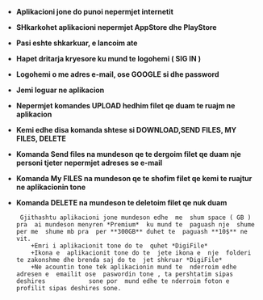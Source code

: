 * __Aplikacioni jone do punoi nepermjet internetit__ 
* __SHkarkohet aplikacioni nepermjet AppStore dhe PlayStore__
* __Pasi eshte  shkarkuar, e lancoim ate__ 
* __Hapet dritarja kryesore ku mund te  logohemi ( SIG IN )__
* __Logohemi o me  adres e-mail, ose GOOGLE si dhe  password__
* __Jemi loguar ne aplikacion__
* __Nepermjet komandes UPLOAD hedhim filet qe duam te ruajm ne  aplikacion__
* __Kemi edhe  disa  komanda shtese si DOWNLOAD,SEND FILES, MY FILES, DELETE__
* __Komanda Send files na  mundeson qe te  dergoim filet qe duam nje  personi tjeter nepermjet adreses se  e-mail__
* __Komanda My FILES na  mundeson qe te shofim filet qe kemi te  ruajtur ne  aplikacionin tone__
* __Komanda DELETE na  mundeson te  deletoim filet qe  nuk duam__

       Gjithashtu aplikacioni jone mundeson edhe  me  shum space ( GB ) pra  ai mundeson menyren *Premium*  ku mund te  paguash nje  shume                     per me  shume mb pra  per **300GB** duhet te  paguash **10$** ne  vit. 
          +Emri i aplikacionit tone do te  quhet *DigiFile*
          +Ikona e  aplikacionit tone do te  jete ikona e  nje  folderi te zakonshme dhe brenda saj do te  jet shkruar *DigiFile*
          +Ne acountin tone tek aplikacionin mund te  nderroim edhe  adresen e  emailit ose  paswordin tone , ta pershtatim sipas deshires            sone por  mund edhe te nderroim foton e  profilit sipas deshires sone.

